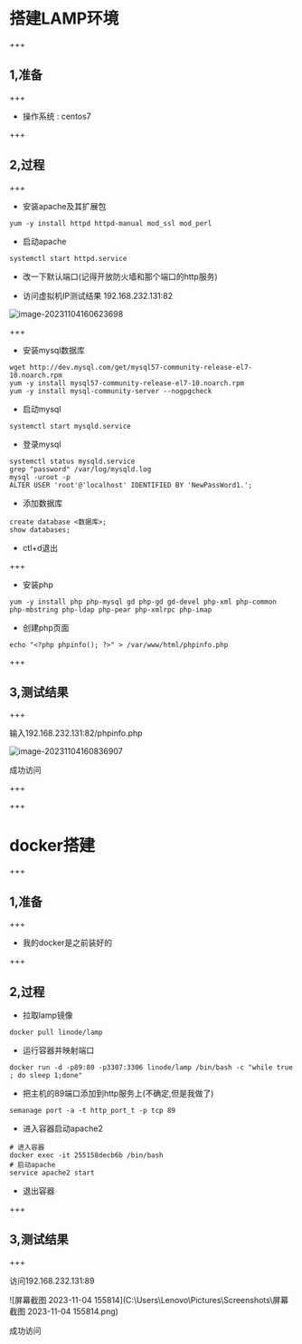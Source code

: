 # 搭建LAMP环境

+++

## 1,准备

+++

+ 操作系统 : centos7

+++

## 2,过程

+++

+ 安装apache及其扩展包

```
yum -y install httpd httpd-manual mod_ssl mod_perl
```

+ 启动apache

```
systemctl start httpd.service
```

+ 改一下默认端口(记得开放防火墙和那个端口的http服务)

+ 访问虚拟机IP测试结果 192.168.232.131:82

![image-20231104160623698](C:\Users\Lenovo\AppData\Roaming\Typora\typora-user-images\image-20231104160623698.png)

+++

+ 安装mysql数据库

```
wget http://dev.mysql.com/get/mysql57-community-release-el7-10.noarch.rpm
yum -y install mysql57-community-release-el7-10.noarch.rpm
yum -y install mysql-community-server --nogpgcheck
```

+ 启动mysql

```
systemctl start mysqld.service
```

+ 登录mysql

```
systemctl status mysqld.service
grep "password" /var/log/mysqld.log
mysql -uroot -p
ALTER USER 'root'@'localhost' IDENTIFIED BY 'NewPassWord1.';
```

+ 添加数据库

```
create database <数据库>; 
show databases;
```

+ ctl+d退出

+++

+ 安装php

```
yum -y install php php-mysql gd php-gd gd-devel php-xml php-common php-mbstring php-ldap php-pear php-xmlrpc php-imap
```

+ 创建php页面

```
echo "<?php phpinfo(); ?>" > /var/www/html/phpinfo.php
```

+++

## 3,测试结果

+++

输入192.168.232.131:82/phpinfo.php

![image-20231104160836907](C:\Users\Lenovo\AppData\Roaming\Typora\typora-user-images\image-20231104160836907.png)

成功访问

+++

+++

# docker搭建

+++

## 1,准备

+++

+ 我的docker是之前装好的

+++

## 2,过程

+ 拉取lamp镜像

```
docker pull linode/lamp
```

+ 运行容器并映射端口

```
docker run -d -p89:80 -p3307:3306 linode/lamp /bin/bash -c "while true ; do sleep 1;done"
```

+ 把主机的89端口添加到http服务上(不确定,但是我做了)

```
semanage port -a -t http_port_t -p tcp 89
```

+ 进入容器启动apache2

```
# 进入容器
docker exec -it 255158decb6b /bin/bash
# 启动apache
service apache2 start 
```

+ 退出容器

+++

## 3,测试结果

+++

访问192.168.232.131:89

![屏幕截图 2023-11-04 155814](C:\Users\Lenovo\Pictures\Screenshots\屏幕截图 2023-11-04 155814.png)

成功访问

